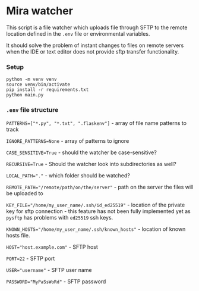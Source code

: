# Mira watcher

This script is a file watcher which uploads file through SFTP to the remote location defined in the `.env` file or environmental variables.

It should solve the problem of instant changes to files on remote servers when the IDE or text editor does not provide sftp transfer functionality. 

### Setup

```shell
python -m venv venv
source venv/bin/activate
pip install -r requirements.txt
python main.py
```

### `.env` file structure
`PATTERNS=["*.py", "*.txt", ".flaskenv"]` - array of file name patterns to track

`IGNORE_PATTERNS=None` - array of patterns to ignore

`CASE_SENSITIVE=True` - should the watcher be case-sensitive?

`RECURSIVE=True` - Should the watcher look into subdirectories as well?

`LOCAL_PATH="."` - which folder should be watched?

`REMOTE_PATH="/remote/path/on/the/server"` - path on the server the files will be uploaded to

`KEY_FILE="/home/my_user_name/.ssh/id_ed25519"` - location of the private key for sftp connection - this feature has not been fully implemented yet as `pysftp` has problems with `ed25519` ssh keys. 

`KNOWN_HOSTS="/home/my_user_name/.ssh/known_hosts"` - location of known hosts file.

`HOST="host.example.com"` - SFTP host

`PORT=22` - SFTP port

`USER="username"` - SFTP user name

`PASSWORD="MyPaSsWoRd"` - SFTP password